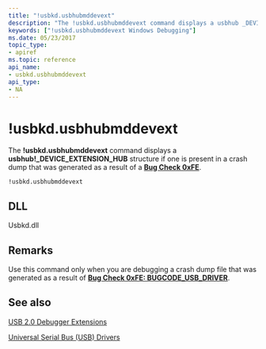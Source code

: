 ```yaml
---
title: "!usbkd.usbhubmddevext"
description: "The !usbkd.usbhubmddevext command displays a usbhub _DEVICE_EXTENSION_HUB structure if one is present in a crash dump that was generated as a result of a Bug Check 0xFE."
keywords: ["!usbkd.usbhubmddevext Windows Debugging"]
ms.date: 05/23/2017
topic_type:
- apiref
ms.topic: reference
api_name:
- usbkd.usbhubmddevext
api_type:
- NA
---
```


# !usbkd.usbhubmddevext

The **!usbkd.usbhubmddevext** command displays a **usbhub!\_DEVICE\_EXTENSION\_HUB** structure if one is present in a crash dump that was generated as a result of a [**Bug Check 0xFE**](../debugger/bug-check-0xfe--bugcode-usb-driver.md).

```dbgcmd
!usbkd.usbhubmddevext
```

## DLL

Usbkd.dll

## Remarks

Use this command only when you are debugging a crash dump file that was generated as a result of [**Bug Check 0xFE: BUGCODE\_USB\_DRIVER**](../debugger/bug-check-0xfe--bugcode-usb-driver.md).

## See also

[USB 2.0 Debugger Extensions](usb-2-0-extensions.md)

[Universal Serial Bus (USB) Drivers](../usbcon/index.md)
